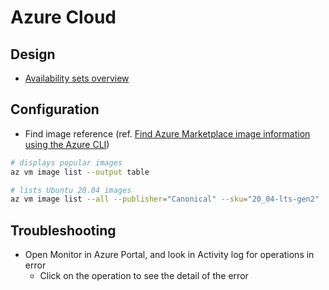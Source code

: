 # Azure Cloud

## Design

* [Availability sets overview](https://learn.microsoft.com/en-us/azure/virtual-machines/availability-set-overview)

## Configuration

* Find image reference (ref. [Find Azure Marketplace image information using the Azure CLI](https://learn.microsoft.com/en-us/azure/virtual-machines/linux/cli-ps-findimage))

```bash
# displays popular images
az vm image list --output table

# lists Ubuntu 20.04 images
az vm image list --all --publisher="Canonical" --sku="20_04-lts-gen2"
```

## Troubleshooting

* Open Monitor in Azure Portal, and look in Activity log for operations in error
  * Click on the operation to see the detail of the error
